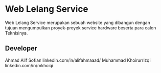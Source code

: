 # Web Lelang Service

Web Lelang Service merupakan sebuah website yang dibangun dengan tujuan mengumpulkan proyek-proyek service hardware beserta para calon Teknisinya.

## Developer
Ahmad Alif Sofian linkedin.com/in/alifahmaaad/
Muhammad Khoirurrizqi linkedin.com/in/mkhoiqi
